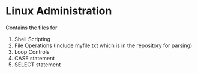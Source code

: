 # Linux Administration
Contains the files for
1. Shell Scripting
2. File Operations (Include myfile.txt which is in the repository for parsing)
3. Loop Controls
4. CASE statement
5. SELECT statement
